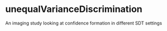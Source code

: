 # unequalVarianceDiscrimination
An imaging study looking at confidence formation in different SDT settings
